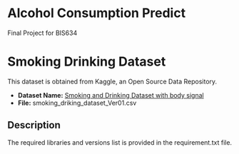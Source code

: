 # Alcohol Consumption Predict

Final Project for BIS634

# Smoking Drinking Dataset

This dataset is obtained from Kaggle, an Open Source Data Repository.

- **Dataset Name:** [Smoking and Drinking Dataset with body signal](https://www.kaggle.com/datasets/sooyoungher/smoking-drinking-dataset)
- **File:** smoking_driking_dataset_Ver01.csv 

## Description

The required libraries and versions list is provided in the requirement.txt file.
